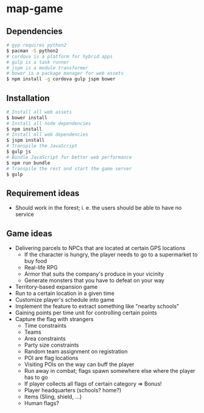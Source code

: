 # map-game
## Dependencies
```bash
# gyp requires python2
$ pacman -S python2
# cordova is a platform for hybrid apps
# gulp is a task runner
# jspm is a module transformer
# bower is a package manager for web assets
$ npm install -g cordova gulp jspm bower
```
## Installation
```bash
# Install all web assets
$ bower install
# Install all node dependencies
$ npm install
# Install all web dependencies
$ jspm install
# Transpile the JavaScript
$ gulp js
# Bundle JavaScript for better web performance
$ npm run bundle
# Transpile the rest and start the game server
$ gulp
```
## Requirement ideas
- Should work in the forest; i. e. the users should be able to have no service

## Game ideas
- Delivering parcels to NPCs that are located at certain GPS locations
	- If the character is hungry, the player needs to go to a supermarket to buy food
	- Real-life RPG
	- Armor that suits the company's produce in your vicinity
	- Generate monsters that you have to defeat on your way
- Territory-based expansion game
- Run to a certain location in a given time
- Customize player's schedule into game
- Implement the feature to extract something like "nearby schools"
- Gaining points per time unit for controlling certain points
- Capture the flag with strangers
	- Time constraints
	- Teams
	- Area constraints
	- Party size constraints
	- Random team assignment on registration
	- POI are flag locations
	- Visiting POIs on the way can buff the player
	- Run away in combat; flags spawn somewhere else where the player has to go
	- If player collects all flags of certain category ⇒ Bonus!
	- Player headquarters (schools? home?)
	- Items (Sling, shield, …)
	- Human flags?